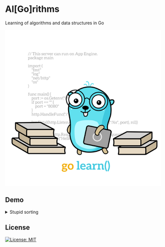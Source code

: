 # Al[Go]rithms

Learning of algorithms and data structures in Go

<p align="center"> 
    <img src="./assets/go-learn.640x640.png">
</p>

## Demo

<details>
  <summary>
    Stupid sorting
  </summary>
    <img src="./assets/algorithms/stupid-sorting-example.gif">
</details>

## License

[![License: MIT](https://img.shields.io/badge/License-MIT-brightgreen.svg)](./LICENSE)
